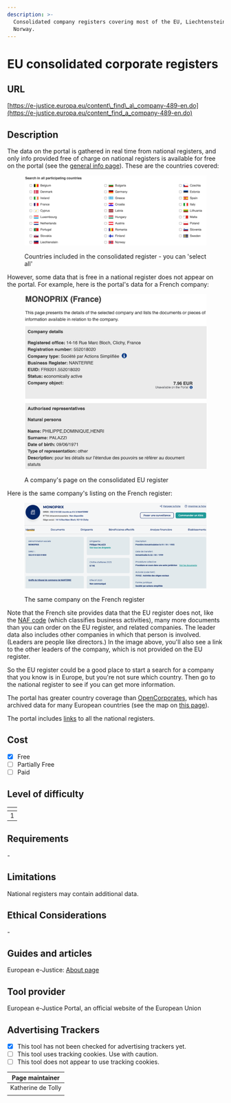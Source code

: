 ```yaml
---
description: >-
  Consolidated company registers covering most of the EU, Liechtenstein and
  Norway.
---
```


# EU consolidated corporate registers

## URL

[https://e-justice.europa.eu/content\_find\_a\_company-489-en.do](https://e-justice.europa.eu/content_find_a_company-489-en.do)

## Description

The data on the portal is gathered in real time from national registers, and only info provided free of charge on national registers is available for free on the portal (see the [general info page](https://e-justice.europa.eu/489/EN/business_registers__search_for_a_company_in_the_eu?EUROPEAN_UNION\&action=maximize\&idSubpage=1\&member=1)). These are the countries covered:

<figure><img src=".gitbook/assets/Screenshot 2024-11-27 at 09.12.44.png" alt=""><figcaption><p>Countries included in the consolidated register - you can 'select all'</p></figcaption></figure>

However, some data that is free in a national register does not appear on the portal. For example, here is the portal's data for a French company:

<figure><img src=".gitbook/assets/Screenshot 2024-12-05 at 10.30.07.png" alt=""><figcaption><p>A company's page on the consolidated EU register</p></figcaption></figure>

Here is the same company's listing on the French register:&#x20;

<figure><img src=".gitbook/assets/Screenshot 2024-12-05 at 10.31.59.png" alt=""><figcaption><p>The same company on the French register</p></figcaption></figure>

Note that the French site provides data that the EU register does not, like the [NAF code](https://entreprendre.service-public.fr/vosdroits/F33050) (which classifies business activities), many more documents than you can order on the EU register, and related companies. The leader data also includes other companies in which that person is involved. (Leaders are people like directors.) In the image above, you'll also see a link to the other leaders of the company, which is not provided on the EU register.

So the EU register could be a good place to start a search for a company that you know is in Europe, but you're not sure which country. Then go to the national register to see if you can get more information.

The portal has greater country coverage than [OpenCorporates](https://bellingcat.gitbook.io/toolkit/more/all-tools/opencorporates), which has archived data for many European countries (see the map on [this page](https://knowledge.opencorporates.com/knowledge-base/overview/)).

The portal includes [links](https://e-justice.europa.eu/489/EN/business_registers__search_for_a_company_in_the_eu?EUROPEAN_UNION\&action=maximize\&idSubpage=1\&member=1) to all the national registers.

## Cost

* [x] Free
* [ ] Partially Free
* [ ] Paid

## Level of difficulty

<table><thead><tr><th data-type="rating" data-max="5"></th></tr></thead><tbody><tr><td>1</td></tr></tbody></table>

## Requirements

\-

## Limitations

National registers may contain additional data.

## Ethical Considerations

\-

## Guides and articles

European e-Justice: [About page](https://e-justice.europa.eu/489/EN/business_registers__search_for_a_company_in_the_eu?EUROPEAN_UNION\&action=maximize\&idSubpage=1\&member=1)

## Tool provider

European e-Justice Portal, an official website of the European Union

## Advertising Trackers

* [x] This tool has not been checked for advertising trackers yet.
* [ ] This tool uses tracking cookies. Use with caution.
* [ ] This tool does not appear to use tracking cookies.

| Page maintainer    |
| ------------------ |
| Katherine de Tolly |
|                    |

